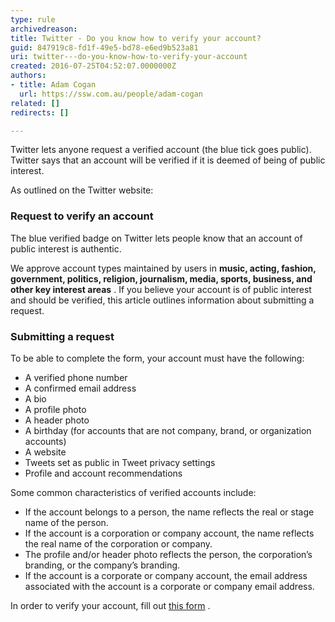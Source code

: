 ```yaml
---
type: rule
archivedreason: 
title: Twitter - Do you know how to verify your account?
guid: 847919c8-fd1f-49e5-bd78-e6ed9b523a81
uri: twitter---do-you-know-how-to-verify-your-account
created: 2016-07-25T04:52:07.0000000Z
authors:
- title: Adam Cogan
  url: https://ssw.com.au/people/adam-cogan
related: []
redirects: []

---
```


Twitter lets anyone request a verified account (the blue tick goes public). Twitter says that an account will be verified if it is deemed of being of public interest.

<!--endintro-->

As outlined on the Twitter website:

### Request to verify an account
The blue verified badge on Twitter lets people know that an account of public interest is authentic. 

We approve account types maintained by users in  **music, acting, fashion, government, politics, religion, journalism, media, sports, business, and other key interest areas** . If you believe your account is of public interest and should be verified, this article outlines information about submitting a request.


### Submitting a request

To be able to complete the form, your account must have the following:

* A verified phone number
* A confirmed email address
* A bio
* A profile photo
* A header photo
* A birthday (for accounts that are not company, brand, or organization accounts)
* A website
* Tweets set as public in Tweet privacy settings
* Profile and account recommendations

Some common characteristics of verified accounts include:



* If the account belongs to a person, the name reflects the real or stage name of the person.
* If the account is a corporation or company account, the name reflects the real name of the corporation or company.
* The profile and/or header photo reflects the person, the corporation’s branding, or the company’s branding.
* If the account is a corporate or company account, the email address associated with the account is a corporate or company email address.


In order to verify your account, fill out [this form](https&#58;//verification.twitter.com/welcome) .
